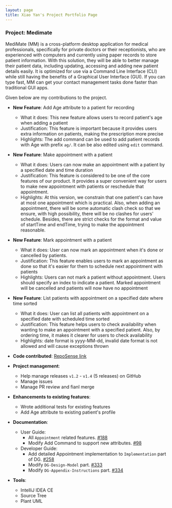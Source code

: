 ```yaml
---
layout: page
title: Xiao Yan's Project Portfolio Page
---
```


### Project: Medimate

MediMate (MM) is a cross-platform desktop application for medical professionals, specifically for private doctors or their receptionists, who are experienced with computers and currently using paper records to store patient information. With this solution, they will be able to better manage their patient data, including updating, accessing and adding new patient details easily. It is optimized for use via a Command Line Interface (CLI) while still having the benefits of a Graphical User Interface (GUI). If you can type fast, MM can get your contact management tasks done faster than traditional GUI apps.

Given below are my contributions to the project.

* **New Feature**: Add Age attribute to a patient for recording
    * What it does: This new feature allows users to record patient's age when adding a patient
    * Justification: This feature is important because it provides users extra information on patients, making the prescription more precise
    * Highlights: The add command can be used to add patient records with Age with prefix `ag/`. It can be also edited using `edit` command.


* **New Feature**: Make appointment with a patient
  * What it does: Users can now make an appointment with a patient by a specified date and time duration
  * Justification: This feature is considered to be one of the core features of our product. It provides a super convenient way for users to make new appointment with patients or reschedule that appointment.
  * Highlights: At this version, we constrain that one patient's can have at most one appointment which is practical. Also, when adding an appointment, there will be some automatic clash check so that we ensure, with high possibility, there will be no clashes for users' schedule. Besides, there are strict checks for the format and value of startTime and endTime, trying to make the appointment reasonable.


* **New Feature**: Mark appointment with a patient
  * What it does: User can now mark an appointment when it's done or cancelled by patients.
  * Justification: This feature enables users to mark an appointment as done so that it's easier for them to schedule next appointment with patients
  * Highlights: Users can not mark a patient without appointment. Users should specify an index to indicate a patient. Marked appointment will be cancelled and patients will now have no appointment


* **New Feature**: List patients with appointment on a specified date where time sorted
  * What it does: User can list all patients with appointment on a specified date with scheduled time sorted
  * Justification: This feature helps users to check availability when wanting to make an appointment with a specified patient. Also, by ordering time, it makes it clearer for users to check availability
  * Highlights: date format is yyyy-MM-dd, invalid date format is not allowed and will cause exceptions thrown


* **Code contributed**: [RepoSense link](https://nus-cs2103-ay2223s2.github.io/tp-dashboard/?search=windy&sort=groupTitle&sortWithin=title&timeframe=commit&mergegroup=&groupSelect=groupByRepos&breakdown=true&checkedFileTypes=docs~functional-code~test-code~other&since=2023-02-17&tabOpen=true&tabType=zoom&zA=WindyCall&zR=AY2223S2-CS2103T-W11-4%2Ftp%5Bmaster%5D&zACS=126&zS=2023-02-17&zFS=windy&zU=2023-04-08&zMG=false&zFTF=commit&zFGS=groupByRepos&zFR=false)


* **Project management**:
  * Help manage releases `v1.2` - `v1.4` (5 releases) on GitHub
  * Manage issues
  * Manage PR review and fianl merge


* **Enhancements to existing features**:
    * Wrote additional tests for existing features
    * Add Age attribute to existing patient's profile


* **Documentation**:
    * User Guide:
        * All `Appointment` related features. [\#188](https://github.com/AY2223S2-CS2103T-W11-4/tp/pull/188)
        * Modify Add Command to support new attributes. [\#98](https://github.com/AY2223S2-CS2103T-W11-4/tp/pull/98)
    * Developer Guide:
        * Add detailed Appointment implementation to `Implementation` part of DG. [\#258](https://github.com/AY2223S2-CS2103T-W11-4/tp/pull/258)
        * Modify `DG-Design-Model` part. [\#333](https://github.com/AY2223S2-CS2103T-W11-4/tp/pull/333)
        * Modify `DG-Appendix-Instructions` part. [\#334](https://github.com/AY2223S2-CS2103T-W11-4/tp/pull/334)


* **Tools**:
  * IntelliJ IDEA CE
  * Source Tree
  * Plant UML
